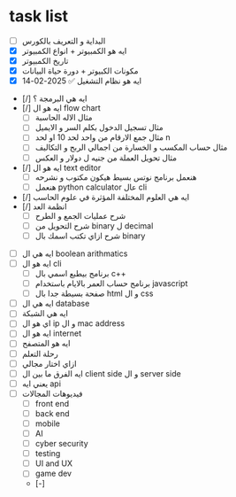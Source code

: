 # task list
- [ ]  البداية و التعريف بالكورس
- [x] ايه هو الكمبيوتر + انواع الكمبيوتر
- [x] تاريخ الكمبيوتر
- [x] مكونات الكبيوتر + دورة حياة البيانات
- [x] ايه هو نظام التشغيل ✅ 2025-02-14
- [/] ايه هي البرمجة ؟
- [/] ايه هو ال flow chart
	- [ ] مثال الاله الحاسبة
	- [ ] مثال تسجيل الدخول بكلم السر و الايميل
	- [ ] مثال جمع الارقام من واحد لحد 10 او لحد n
	- [ ] مثال حساب المكسب و الخسارة من اجمالي الربح و التكاليف
	- [ ] مثال تحويل العملة من جنيه ل دولار و العكس
- [/] ايه هو ال text editor
	- [ ] هنعمل برنامج نوتس بسيط هيكون مكتوب و نشرحه
	- [ ] هنعمل python calculator عال cli
- [/] ايه هي العلوم المختلفة المؤثرة في علوم الحاسب
- [/] انظمة العد
	- [ ] شرح عمليات الجمع و الطرح
	- [ ] شرح التحويل من binary ل decimal
	- [ ] شرح ازاي تكتب اسمك بال binary
- [ ] ايه هي ال boolean arithmatics
- [ ] ايه هو ال cli
	- [ ] برنامج بيطبع اسمي بال c++
	- [ ] برنامج حساب العمر بالايام باستخدام javascript
	- [ ] صفحة بسيطة جدا بال html و ال css
- [ ] ايه هي ال database
- [ ] ايه هي الشبكة 
- [ ] اي هو ال ip و ال mac address
- [ ] ايه هو ال internet
- [ ] ايه هو المتصفح
- [ ] رحلة التعلم
- [ ] ازاي اختار مجالي
- [ ] ايه الفرق ما بين ال client side و ال server side
- [ ] يعني ايه api
- [ ] فيديوهات المجالات 
	- [ ] front end
	- [ ] back end
	- [ ] mobile 
	- [ ] AI 
	- [ ] cyber security
	- [ ] testing 
	- [ ] UI and UX
	- [ ] game dev
	- [-] 